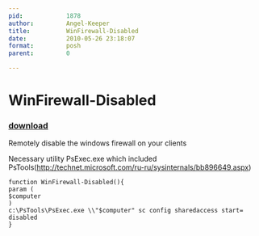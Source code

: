 ```yaml
---
pid:            1878
author:         Angel-Keeper
title:          WinFirewall-Disabled
date:           2010-05-26 23:18:07
format:         posh
parent:         0

---
```


# WinFirewall-Disabled

### [download](Scripts\1878.ps1)

Remotely disable the windows firewall on your clients 

Necessary utility PsExec.exe which included PsTools(http://technet.microsoft.com/ru-ru/sysinternals/bb896649.aspx)

```posh
function WinFirewall-Disabled(){
param (
$computer
)
c:\PsTools\PsExec.exe \\"$computer" sc config sharedaccess start= disabled
}
```
